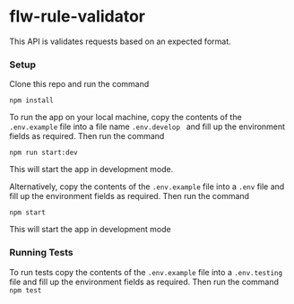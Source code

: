 # flw-rule-validator
This API is validates requests based on an expected format. 

### Setup
Clone this repo and run the command

`npm install`

To run the app on your local machine, copy the contents of the ``.env.example`` file into a file name ``.env.develop `` and fill up the environment fields as required. Then run the command

`npm run start:dev`

This will start the app in development mode.


Alternatively, copy the contents of the ``.env.example`` file into a ``.env`` file and fill up the environment fields as required. Then run the command

``npm start``

This will start the app in development mode

### Running Tests 
To run tests copy the contents of the ``.env.example`` file into a ``.env.testing`` file and fill up the environment fields as required. Then run the command
``npm test``

